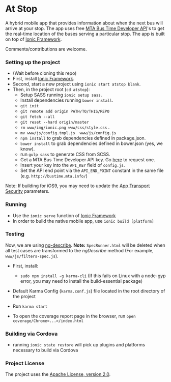 # At Stop #

A hybrid mobile app that provides information about when the next bus will arrive at your stop. The app uses free [MTA Bus Time Developer API](http://bustime.mta.info/wiki/Developers/Index)'s to get the real-time location of the buses serving a particular stop. The app is built on top of [Ionic Framework](http://ionicframework.com/).

Comments/contributions are welcome.


### Setting up the project ###

* (Wait before cloning this repo)
* First, install [Ionic Framework](http://ionicframework.com/getting-started/).
* Second, start a new project using `ionic start atstop blank`.
* Then, in the project root (`cd atstop`):
  * Setup SASS running `ionic setup sass`.
  * Install dependencies running `bower install`.
  * `git init`
  * `git remote add origin PATH/TO/THIS/REPO`
  * `git fetch --all`
  * `git reset --hard origin/master`
  * `rm www/img/ionic.png www/css/style.css` .
  * `mv www/js/config.tmpl.js  www/js/config.js`
  * `npm install` to grab dependencies defined in package.json.
  * `bower install` to grab dependencies defined in bower.json (yes, we know).
  * run `gulp sass` to generate CSS from SCSS.
  * Get a MTA Bus Time Developer API key. Go [here](http://spreadsheets.google.com/viewform?hl=en&formkey=dG9kcGIxRFpSS0NhQWM4UjA0V0VkNGc6MQ#gid=0) to request one.
  * Insert your key into the `API_KEY` field of `config.js`.
  * Set the API end point via the `API_END_POINT` constant in the same file (e.g. `http://bustime.mta.info/`)

 Note: If building for iOS9, you may need to update the [App Transport Security](http://ste.vn/2015/06/10/configuring-app-transport-security-ios-9-osx-10-11/) parameters.

### Running
* Use the `ionic serve` function of [Ionic Framework](http://ionicframework.com/docs/guide/testing.html)
* In order to build the native mobile app, use `ionic build [platform]`

### Testing

Now, we are using [ng-describe](https://github.com/kensho/ng-describe). **Note:** `SpecRunner.html` will be deleted when all test cases are transformed to the *ngDescribe* method (For example, `www/js/filters-spec.js`).

* First, install:
  * `sudo npm install -g karma-cli`
(If this fails on Linux with a node-gyp error, you may need to install the build-essential package)

* Default Karma Config (`karma.conf.js`) file located in the root directory of the project
* Run `karma start`
* To open the coverage report page in the browser, run `open coverage/Chrome<...>/index.html`

### Building via Cordova
* running `ionic state restore` will pick up plugins and platforms necessary to build via Cordova

### Project License ###
The project uses the [Apache License, version 2.0](http://opensource.org/licenses/Apache-2.0).
